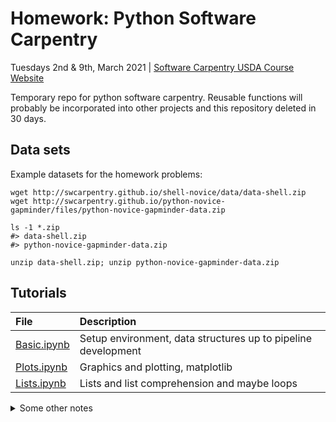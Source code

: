 # Homework: Python Software Carpentry

Tuesdays 2nd & 9th, March 2021 | [Software Carpentry USDA Course Website](https://annajiat.github.io/2021-03-02-usda-online/)


Temporary repo for python software carpentry. Reusable functions will probably be incorporated into other projects and this repository deleted in 30 days.

## Data sets

Example datasets for the homework problems:

```
wget http://swcarpentry.github.io/shell-novice/data/data-shell.zip
wget http://swcarpentry.github.io/python-novice-gapminder/files/python-novice-gapminder-data.zip

ls -1 *.zip
#> data-shell.zip
#> python-novice-gapminder-data.zip

unzip data-shell.zip; unzip python-novice-gapminder-data.zip
```

## Tutorials

| File | Description |
|:--|:--|
|[Basic.ipynb](Basic.ipynb)| Setup environment, data structures up to pipeline development |
|[Plots.ipynb](Plots.ipynb)| Graphics and plotting, matplotlib |
|[Lists.ipynb](Lists.ipynb)| Lists and list comprehension and maybe loops |


<details><summary>Some other notes</summary>

## General notes on presenting material: 

* Create a `Presenter` account on MacOS or Windows, avoids any errant files and is a clean system for the demonstration
* Explain the ways to ask for help (chat window, DM, interruptions, email)
* Mostly redirecting questions to videos/particular pages in the workshop.
* Questions about checking if software (git/anaconda) is installed properly (windows search in applications/mac magnifying glass)
* Focus on the why "CLI is automated, less error prone than GUI"
* Explain `$` is a prompt (variations in tutorials, enable participants to follow/read tutorials)
* Explain concept, then give an example use case (biological/geospatial/etc), focus on benefits (faster, less errror prone, writing papers).
* edit: Open a standard folder on left, open terminal on right, navigate via `pwd`, `ls`, `cd` in terminal while clicking on folders on left. (Show that gui nav and cli nav is the same)
* Emphasize the hirarchical struture of file directory (example, move into a directory, try to go up one directory level... might just attempt `cd parent` which will give error. Then explain `cd ..`)
* edit: slide with visual? (directory struture, "you are here", arrows for movement with the `cd` command) can be used as a cheatsheet.
* `ls -a -F` explain hidden directory and a `./` for current directory (will be useful for calling commands here "orthogonal")
* Check understanding of "home" multiple choice (chat)
* Filesystem as a hierarchical graph. Ask multiple choice of navigation... okay I like the hierarchical graph questions
* lol, they use my folder naming scheme :) `YYYY-MM-DD`
* Since there are multiple timezones, list breaks in chat "15 min break, restart at XX:15"
* Get list of bash commands (google search a list), can also explain about `ls $PWD` but that might be "too busy" even if it's an exact answer.
* Git Bash has weird "tab-completion" behavior... may need to add `/c/` prefix.
* Windows: `ls /` shows where `git-bash.exe` is installed (not the home directory).  (windows subsystem for linux)... there are always pathing issues on Windows. Best to keep traveling up the parent directory (repeat `cd ..; ls` ) until we find the `C:` system folder. Then navigate down to Desktop and start setting up symbolic links `ln -s`. (hmm wonnder if there's a way to swap sharing for Windows/Mac/Linux... guess this goes into a video comparison).
* Naming conventions with usernames (space and special charactters will wreck havock to any programs installed on Desktop)
* New SCINet users -> pipeline them to the next SCINet Software Carpentry Training (either send the list of emails to coordinator, or give them priority signup for workshops)
* Spend a day without the mouse :) all in commandline ("mouse-less challenge")
* Run the tutorials in breakout rooms. Groups of 4 people work through a tutorial, collectively submit answers to a github repo (foolder named by group). 

## Python

Any dependencies saved into an `environment.yml` file

```
name: jup_env
channels:
  - conda-forge
  - bioconda
  - defaults
dependencies:
  - python=3.8
  - jupyterlab     #<= more recent than jupyter notebooks, more like RStudio?
```
</details>
